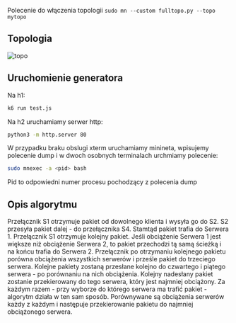 Polecenie do włączenia topologii `sudo mn --custom fulltopo.py --topo mytopo`

## Topologia
![topo](https://github.com/user-attachments/assets/bb9d925d-ab4f-427c-b51a-bdf9278d06e1)

## Uruchomienie generatora
Na h1: 
```bash
k6 run test.js
```

Na h2 uruchamiamy serwer http:
```bash
python3 -m http.server 80
```

W przypadku braku obslugi xterm uruchamiamy minineta, wpisujemy polecenie dump i w dwoch osobnych terminalach urchmiamy polecenie:
```bash
sudo mnexec -a <pid> bash
```
Pid to odpowiedni numer procesu pochodzący z polecenia dump

## Opis algorytmu
Przełącznik S1 otrzymuje pakiet od dowolnego klienta i wysyła go do S2. S2 przesyła pakiet dalej - do przełącznika S4. Stamtąd pakiet trafia do Serwera 1. Przełącznik S1 otrzymuje kolejny pakiet. Jeśli obciążenie Serwera 1 jest większe niż obciążenie Serwera 2, to pakiet przechodzi tą samą ścieżką i na końcu trafia do Serwera 2. Przełącznik po otrzymaniu kolejnego pakietu porówna obciążenia wszystkich serwerów i prześle pakiet do trzeciego serwera. Kolejne pakiety zostaną przesłane kolejno do czwartego i piątego serwera - po porównaniu na nich obciążenia. Kolejny nadesłany pakiet zostanie przekierowany do tego serwera, który jest najmniej obciążony.
Za każdym razem - przy wyborze do którego serwera ma trafić pakiet - algorytm działa w ten sam sposób. Porównywane są obciążenia serwerów każdy z każdym i następuje przekierowanie pakietu do najmniej obciążonego serwera. 
